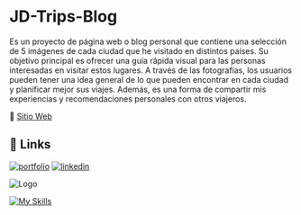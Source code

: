 # JD-Trips-Blog
Es un proyecto de página web o blog personal que contiene una selección de 5 imágenes de cada ciudad que he visitado en distintos países. Su objetivo principal es ofrecer una guía rápida visual para las personas interesadas en visitar estos lugares. A través de las fotografías, los usuarios pueden tener una idea general de lo que pueden encontrar en cada ciudad y planificar mejor sus viajes. Además, es una forma de compartir mis experiencias y recomendaciones personales con otros viajeros.

 📍 [Sitio Web](https://josedavidfernandez.github.io/JD-Trips-Blog/)


## 🔗 Links
[![portfolio](https://img.shields.io/badge/my_portfolio-000?style=for-the-badge&logo=ko-fi&logoColor=white)](https://josedavidfernandezcomino.com)
[![linkedin](https://img.shields.io/badge/linkedin-0A66C2?style=for-the-badge&logo=linkedin&logoColor=white)](https://www.linkedin.com/in/josedavidfernándezcomino/)

![Logo](https://user-images.githubusercontent.com/107296373/236514091-5f8a9760-35df-46fb-b922-f046bcbef5af.png)

[![My Skills](https://skillicons.dev/icons?i=html,css)](https://skillicons.dev)
